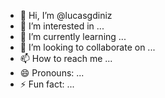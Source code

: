 - 👋 Hi, I’m @lucasgdiniz
- 👀 I’m interested in ...
- 🌱 I’m currently learning ...
- 💞️ I’m looking to collaborate on ...
- 📫 How to reach me ...
- 😄 Pronouns: ...
- ⚡ Fun fact: ...

<!---
lucasgdiniz/lucasgdiniz is a ✨ special ✨ repository because its `README.md` (this file) appears on your GitHub profile.
You can click the Preview link to take a look at your changes.
--->
